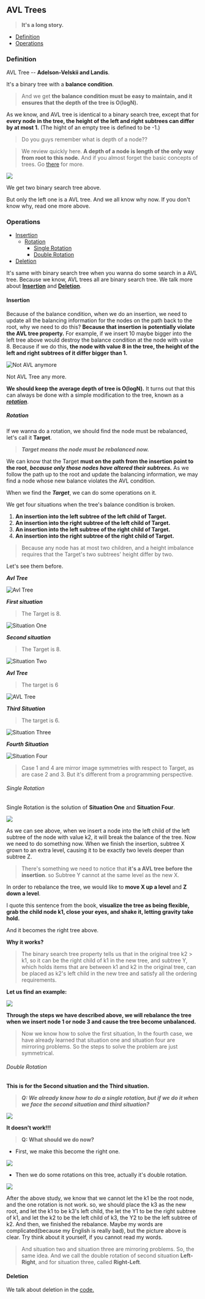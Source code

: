 ## AVL Trees

> **It's a long story.**

- [Definition](#Definition)
- [Operations](#Operations)

### Definition

AVL Tree -- **Adelson-Velskii and Landis**.

It's a binary tree with a **balance condition**.

> And we get **the balance condition must be easy to maintain, and it ensures that the depth of the tree is O(logN).**

As we know, and AVL tree is identical to a binary search tree, except that for **every node in the tree, the height of the left and right subtrees can differ by at most 1.** (The hight of an empty tree is defined to be -1.)

> Do you guys remember what is depth of a node??

> We review quickly here. **A depth of a node is length of the only way from root to this node.** And if you almost forget the basic concepts of trees. Go [there](./Trees.md#Basic-Concept-Of-Tree) for more.

![](../../pic/trees/what_is_a_avl_tree.png)

We get two binary search tree above.

But only the left one is a AVL tree. And we all know why now. If you don't know why, read one more above.

### Operations

- [Insertion](#Insertion)
    - [Rotation](#Rotation)
        - [Single Rotation](#Single-Rotation)
        - [Double Rotation](#Double-Rotation)
- [Deletion](#Deletion)

It's same with binary search tree when you wanna do some search in a AVL tree. Because we know, AVL trees all are binary search tree. We talk more about **[Insertion](#Insertion)** and **[Deletion](#Deletion)**.

#### Insertion

Because of the balance condition, when we do an insertion, we need to update all the balancing information for the nodes on the path back to the root, why we need to do this? **Because that insertion is potentially violate the AVL tree property.**
For example, if we insert 10 maybe bigger into the left tree above would destroy the balance condition at the node with value 8. Because if we do this, **the node with value 8 in the tree, the height of the left and right subtrees of it differ bigger than 1.**

![Not AVL anymore](../../pic/trees/not_avl_anymore.png)

Not AVL Tree any more.

**We should keep the average depth of tree is O(logN).** It turns out that this can always be done with a simple modification to the tree, known as a ***[rotation](#Rotation)***.

##### Rotation

If we wanna do a rotation, we should find the node must be rebalanced, let's call it **Target**.

> ***Target means the node must be rebalanced now.***

We can know that the Target **must on the path from the insertion point to the root**, ***because only those nodes have altered their subtrees.***
As we follow the path up to the root and update the balancing information, we may find a node whose new balance violates the AVL condition.

When we find the ***Target***, we can do some operations on it.

We get four situations when the tree's balance condition is broken.

1. **An insertion into the left subtree of the left child of Target.**
2. **An insertion into the right subtree of the left child of Target.**
3. **An insertion into the left subtree of the right child of Target.**
4. **An insertion into the right subtree of the right child of Target.**

> Because any node has at most two children, and a height imbalance requires that the Target's two subtrees' height differ by two.

Let's see them before.

***Avl Tree***

![Avl Tree](../../pic/trees/example_avl_tree1.png)

***First situation***

> The Target is 8.

![Situation One](../../pic/trees/avl_situation1.png)

***Second situation***

> The Target is 8.

![Situation Two](../../pic/trees/avl_situation2.png)

***Avl Tree***

> The target is 6

![AVL Tree](../../pic/trees/example_avl_tree2.png)

***Third Situation***

> The target is 6.

![Situation Three](../../pic/trees/avl_situation3.png)

***Fourth Situation***

![Situation Four](../../pic/trees/avl_situation4.png)

> Case 1 and 4 are mirror image symmetries with respect to Target, as are case 2 and 3.
But it's different from a programming perspective.

###### Single Rotation

Single Rotation is the solution of **Situation One** and **Situation Four**.

![](../../pic/trees/avl_situation1&4_solution.png)

As we can see above, when we insert a node into the left child of the left subtree of the node with value k2, it will break the balance of the tree.
Now we need to do something now.
When we finish the insertion, subtree X grown to an extra level, causing it to be exactly two levels deeper than subtree Z.

> There's something we need to notice that **it's a AVL tree before the insertion**. so Subtree Y cannot at the same level as the new X.

In order to rebalance the tree, we would like to **move X up a level** and **Z down a level**.

I quote this sentence from the book, **visualize the tree as being flexible, grab the child node k1, close your eyes, and shake it, letting gravity take hold.**

And it becomes the right tree above.

**Why it works?**

> The binary search tree property tells us that in the original tree k2 > k1, so it can be the right child of k1 in the new tree, and subtree Y, which holds items that are between k1 and k2 in the original tree, can be placed as k2's left child in the new tree and satisfy all the ordering requirements.

**Let us find an example:**

![](../../pic/trees/avl_situation1&4_solution_example.png)

**Through the steps we have described above, we will rebalance the tree when we insert node 1 or node 3 and cause the tree become unbalanced.**

> Now we know how to solve the first situation, In the fourth case, we have already learned that situation one and situation four are mirroring problems. So the steps to solve the problem are just symmetrical.

###### Double Rotation

**This is for the Second situation and the Third situation.**

> ***Q: We already know how to do a single rotation, but if we do it when we face the second situation and third situation?***

![](../../pic/trees/avl_situation2&3_one_rotation.png)

**It doesn't work!!!**

> **Q: What should we do now?**

+ First, we make this become the right one.

![](../../pic/trees/avl_situation2&3_one_rotation_temp.png)

+ Then we do some rotations on this tree, actually it's double rotation.

![](../../pic/trees/avl_situation2&3_double_rotation.png)

After the above study, we know that we cannot let the k1 be the root node, and the one rotation is not work. so, we should place the k3 as the new root, and let the k1 to be k3's left child, the let the Y1 to be the right subtree of k1, and let the k2 to be the left child of k3, the Y2 to be the left subtree of k2. And then, we finished the rebalance. Maybe my words are complicated(because my English is really bad), but the picture above is clear. Try think about it yourself, if you cannot read my words.

> And situation two and situation three are mirroring problems. So, the same idea.
> And we call the double rotation of second situation **Left-Right**, and for situation three, called **Right-Left**.

#### Deletion

We talk about deletion in the [code.](../../trees/avl_trees.h)

